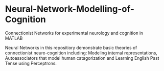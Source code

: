 # Neural-Network-Modelling-of-Cognition
Connectionist Networks for experimental neurology and cognition in MATLAB

Neural Networks in this repositiory demonstrate basic theories of connectionist neuro-cognition including: Modeling internal representations, Autoassociators that model human catagorization and Learning English Past Tense using Perceptrons. 
